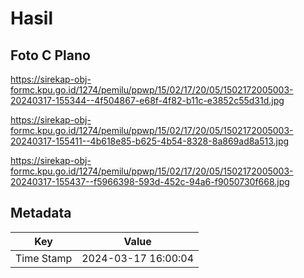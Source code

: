 # Hasil

## Foto C Plano

https://sirekap-obj-formc.kpu.go.id/1274/pemilu/ppwp/15/02/17/20/05/1502172005003-20240317-155344--4f504867-e68f-4f82-b11c-e3852c55d31d.jpg

https://sirekap-obj-formc.kpu.go.id/1274/pemilu/ppwp/15/02/17/20/05/1502172005003-20240317-155411--4b618e85-b625-4b54-8328-8a869ad8a513.jpg

https://sirekap-obj-formc.kpu.go.id/1274/pemilu/ppwp/15/02/17/20/05/1502172005003-20240317-155437--f5966398-593d-452c-94a6-f9050730f668.jpg


## Metadata

| Key        | Value               |
| ---------- | ------------------- |
| Time Stamp | 2024-03-17 16:00:04 |



